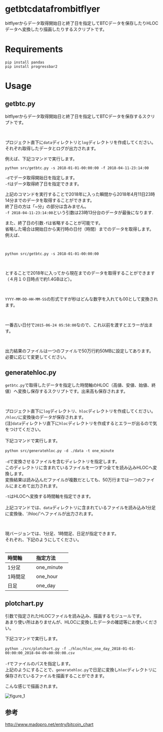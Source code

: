 # getbtcdatafrombitflyer
bitflyerからデータ取得開始日と終了日を指定してBTCデータを保存したりHLOCデータへ変換したり描画したりするスクリプトです。 <br>

# Requirements
`pip install pandas` <br>
`pip install progressbar2` <br>

# Usage
## getbtc.py
bitflyerからデータ取得開始日と終了日を指定してBTCデータを保存するスクリプトです。 <br>

 <br>
 
プロジェクト直下に`data`ディレクトリと`log`ディレクトリを作成してください。 <br>
それぞれ取得したデータとログが出力されます。 <br>

例えば、下記コマンドで実行します。 <br>

`python src/getbtc.py -s 2018-01-01-00:00:00 -f 2018-04-11-23:14:00` <br>

`-d`でデータ取得開始日を指定します。 <br>
`-f`はデータ取得終了日を指定できます。 <br>

上記のコマンドを実行することで2018年に入った瞬間から2018年4月11日23時14分までのデータを取得することができます。 <br>
終了日の方は「~分」の部分は含みません。 <br>
`-f 2018-04-11-23:14:00`という引数は23時13分台のデータが最後になります. <br>

また、終了日の引数`-f`は省略することが可能です。 <br>
省略した場合は開始日から実行時の日付（時間）までのデータを取得します。 <br>
例えば、<br>

 <br>
 
`python src/getbtc.py -s 2018-01-01-00:00:00` <br>

<br>

とすることで2018年に入ってから現在までのデータを取得することができます（４月１０日時点で約1.4GBほど）。 <br>

 <br>
 
`YYYY-MM-DD-HH-MM-SS`の形式ですが秒はどんな数字を入れても00として変換されます。 <br>

 <br>
 
一番古い日付で`2015-06-24 05:58:00`なので、これ以前を渡すとエラーが出ます。 <br>

 <br>
 
出力結果のファイルは一つのファイルで50万行約50MBに設定してあります。 <br>
必要に応じて変更してください。 <br>

## generatehloc.py
`getbtc.py`で取得したデータを指定した時間軸のHLOC（高値、安値、始値、終値）へ変換し保存するスクリプトです。出来高も保存されます。 <br>

<br>

プロジェクト直下に`log`ディレクトリ、`hloc`ディレクトリを作成してください。 <br>
`/hloc/`に変換後のデータが保存されます。 <br>
(注)`data`ディレクトリ直下に`hloc`ディレクトリを作成するとエラーが出るので気をつけてください。 <br>
<br>
下記コマンドで実行します。 <br>
 <br>
`python src/generatehloc.py -d ./data -t one_minute` <br>
 <br>
`-d`で変換させるファイルを含むディレクトリを指定します。 <br>
このディレクトリに含まれているファイルを一つずつ全てを読み込みHLOCへ変換します。 <br>
変換結果は読み込んだファイルが複数だとしても、50万行までは一つのファイルにまとめて出力されます。<br>

`-t`はHLOCへ変換する時間軸を指定できます。 <br>
<br>
上記コマンドでは、`data`ディレクトリに含まれているファイルを読み込み1分足に変換後、'/hloc/'へファイルが出力されます。 <br>

<br>

現バージョンでは、1分足、1時間足、日足が指定できます。 <br>
それぞれ、下記のようにしてください。 <br>
<br>

| 時間軸        | 指定方法          |
| --------------- |---------------|
| 1分足 | one_minute |
| 1時間足 | one_hour |
| 日足 | one_day |

## plotchart.py
引数で指定されたHLOCファイルを読み込み、描画するモジュールです。<br>
あまり使い所はありませんが、HLOCに変換したデータの確認等にお使いください。<br>

下記コマンドで実行します。 <br>
 <br>
`python ./src/plotchart.py -f ./hloc/hloc_one_day_2018-01-01-00:00:00_2018-04-09-00:00:00.csv` <br>
 <br>
`-f`でファイルのパスを指定します。<br>
上記のようにすることで、`generatehloc.py`で日足に変換し`hloc`ディレクトリに保存されているファイルを描画することができます。 <br>

こんな感じで描画されます。<br>

![figure_1](https://user-images.githubusercontent.com/25581362/38778440-b7f239ca-40f4-11e8-975c-98869eb273e9.png)

## 参考
http://www.madopro.net/entry/bitcoin_chart



